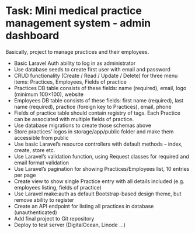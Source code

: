 # Task: Mini medical practice management system - admin dashboard

Basically, project to manage practices and their employees.

- Basic Laravel Auth ability to log in as administrator
- Use database seeds to create first user with email and password
- CRUD functionality (Create / Read / Update / Delete) for three menu items: Practices,
Employees, Fields of practice
- Practices DB table consists of these fields: name (required), email, logo (minimum 100×100),
website
- Employees DB table consists of these fields: first name (required), last name (required), practice
(foreign key to Practices), email, phone
- Fields of practice table should contain registry of tags. Each Practice can be associated with
multiple fields of practice.
- Use database migrations to create those schemas above
- Store practices’ logos in storage/app/public folder and make them accessible from public
- Use basic Laravel’s resource controllers with default methods – index, create, store etc.
- Use Laravel’s validation function, using Request classes for required and email format validation
- Use Laravel’s pagination for showing Practices/Employees list, 10 entries per page
- Create view to show single Practice entry with all details included (e.g. employees listing, fields
of practice)
- Use Laravel make:auth as default Bootstrap-based design theme, but remove ability to register
- Create an API endpoint for listing all practices in database (unauthenticated)
- Add final project to Git repository
- Deploy to test server (DigitalOcean, Linode …)
